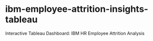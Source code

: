 # ibm-employee-attrition-insights-tableau
Interactive Tableau Dashboard: IBM HR Employee Attrition Analysis

